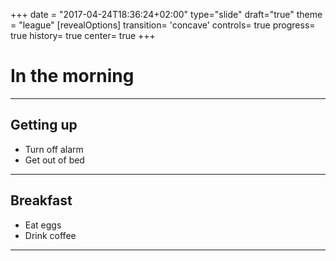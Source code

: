 +++
date = "2017-04-24T18:36:24+02:00"
type="slide"
draft="true"
theme = "league"
[revealOptions]
transition= 'concave'
controls= true
progress= true
history= true
center= true
+++

# In the morning

___

## Getting up

- Turn off alarm
- Get out of bed

___

## Breakfast

- Eat eggs
- Drink coffee

---
